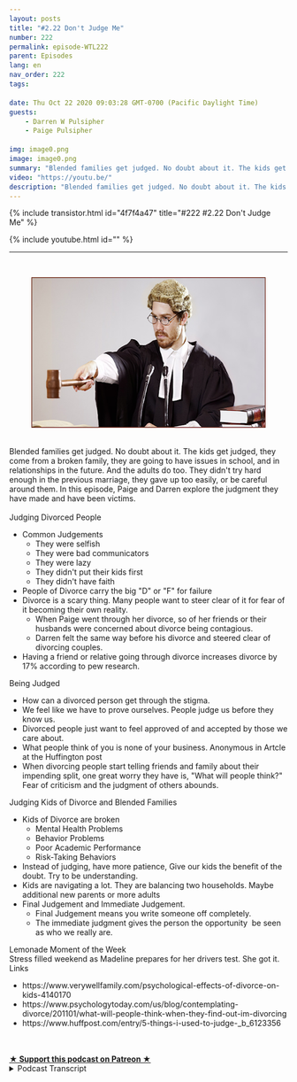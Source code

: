 ```yaml
---
layout: posts
title: "#2.22 Don't Judge Me"
number: 222
permalink: episode-WTL222
parent: Episodes
lang: en
nav_order: 222
tags:

date: Thu Oct 22 2020 09:03:28 GMT-0700 (Pacific Daylight Time)
guests:
    - Darren W Pulsipher
    - Paige Pulsipher

img: image0.png
image: image0.png
summary: "Blended families get judged. No doubt about it. The kids get judged, they come from a broken family, they are going to have issues in school, and in relationships in the future. And the adults do too. They didn't try hard enough in the previous marriage, they gave up too easily, or be careful around them. In this episode, Paige and Darren explore the judgment they have made and have been victims."
video: "https://youtu.be/"
description: "Blended families get judged. No doubt about it. The kids get judged, they come from a broken family, they are going to have issues in school, and in relationships in the future. And the adults do too. They didn't try hard enough in the previous marriage, they gave up too easily, or be careful around them. In this episode, Paige and Darren explore the judgment they have made and have been victims."
---
```


<div>
{% include transistor.html id="4f7f4a47" title="#222 #2.22 Don't Judge Me" %}

{% include youtube.html id="" %}
</div>

---

<html><head></head><body><div>&nbsp;</div><div><figure data-trix-attachment="{&quot;contentType&quot;:&quot;image&quot;,&quot;height&quot;:272,&quot;url&quot;:&quot;https://lh3.googleusercontent.com/-yzGcVy4eTRE/X5Gr8zYvrrI/AAAAAAAFVpQ/JWdD1aAxswwdCGVTKaPxOZWtR_o62iFXwCNcBGAsYHQ/w521-h272/image.png&quot;,&quot;width&quot;:521}" data-trix-content-type="image" class="attachment attachment--preview"><img src="./image0.png" width="521" height="272"><figcaption class="attachment__caption"></figcaption></figure></div><div><br></div><div>Blended families get judged. No doubt about it. The kids get judged, they come from a broken family, they are going to have issues in school, and in relationships in the future. And the adults do too. They didn't try hard enough in the previous marriage, they gave up too easily, or be careful around them. In this episode, Paige and Darren explore the judgment they have made and have been victims.</div><div><br></div><div>Judging Divorced People</div><ul><li>Common Judgements<ul><li>They were selfish</li><li>They were bad communicators</li><li>They were lazy</li><li>They didn't put their kids first</li><li>They didn't have faith</li></ul></li><li>People of Divorce carry the big "D" or "F" for failure</li><li>Divorce is a scary thing. Many people want to steer clear of it for fear of it becoming their own reality.<ul><li>When Paige went through her divorce, so of her friends or their husbands were concerned about divorce being contagious.</li><li>Darren felt the same way before his divorce and steered clear of divorcing couples.</li></ul></li><li>Having a friend or relative going through divorce increases divorce by 17% according to pew research.</li></ul><div>Being Judged</div><ul><li>How can a divorced person get through the stigma.</li><li>We feel like we have to prove ourselves. People judge us before they know us.</li><li>Divorced people just want to feel approved of and accepted by those we care about.</li><li>What people think of you is none of your business. Anonymous in Artcle at the Huffington post</li><li>When divorcing people start telling friends and family about their impending split, one great worry they have is, "What will people think?" Fear of criticism and the judgment of others abounds.</li></ul><div>Judging Kids of Divorce and Blended Families</div><ul><li>Kids of Divorce are broken<ul><li>Mental Health Problems</li><li>Behavior Problems</li><li>Poor Academic Performance</li><li>Risk-Taking Behaviors</li></ul></li><li>Instead of judging, have more patience, Give our kids the benefit of the doubt. Try to be understanding.</li><li>Kids are navigating a lot. They are balancing two households. Maybe additional new parents or more adults</li><li>Final Judgement and Immediate Judgement.<ul><li>Final Judgement means you write someone off completely.</li><li>The immediate judgment gives the person the opportunity&nbsp; be seen as who we really are.</li></ul></li></ul><div>Lemonade Moment of the Week</div><div>Stress filled weekend as Madeline prepares for her drivers test. She got it.&nbsp;</div><div>Links</div><ul><li>https://www.verywellfamily.com/psychological-effects-of-divorce-on-kids-4140170</li><li>https://www.psychologytoday.com/us/blog/contemplating-divorce/201101/what-will-people-think-when-they-find-out-im-divorcing</li><li>https://www.huffpost.com/entry/5-things-i-used-to-judge-_b_6123356</li></ul><div><br><br></div>
<strong>
  <a href="https://www.patreon.com/wheresthelemonade" target="_donate" rel="payment" title="★ Support this podcast on Patreon ★">★ Support this podcast on Patreon ★</a>
</strong></body></html>

<details>
<summary> Podcast Transcript </summary>

<p></p>

</details>
